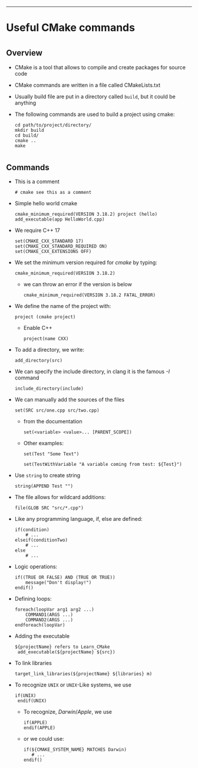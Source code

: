 
*** 
# Useful CMake commands

# 
## Overview
* CMake is a tool that allows to compile and create packages for source code
* CMake commands are written in a file called CMakeLists.txt
* Usually build file are put in a directory called `build`, but it could be anything
* The following commands are used to build a project using cmake:

  ```
  cd path/to/project/directory/
  mkdir build
  cd build/
  cmake ..
  make
  ```
# 
## Commands
* This is a comment

    ```
    # cmake see this as a comment
    ```

* Simple hello world cmake

    `cmake_minimum_required(VERSION 3.18.2)
   project (hello)
   add_executable(app HelloWorld.cpp)`

* We require C++ 17

    ```
    set(CMAKE_CXX_STANDARD 17)
    set(CMAKE_CXX_STANDARD_REQUIRED ON)
    set(CMAKE_CXX_EXTENSIONS OFF)
    ```
    
* We set the minimum version required for *cmake* by typing:

    `cmake_minimum_required(VERSION 3.18.2)`

    * we can throw an error if the version is below
    
        `cmake_minimum_required(VERSION 3.18.2 FATAL_ERROR)`

* We define the name of the project with:

    `project (cmake project)`

  * Enable C++
  
      `project(name CXX)`
    
* To add a directory, we write:

  `add_directory(src)`
  
* We can specify the include directory, in clang it is the famous *-I* command

  `include_directory(include)`
  
* We can manually add the sources of the files

  `set(SRC src/one.cpp src/two.cpp)`
  
  * from the documentation
  
      `set(<variable> <value>... [PARENT_SCOPE])`
  
  * Other examples:
  
      `set(Test "Some Text")`
  
      `set(TestWithVariable "A variable coming from test: ${Test}")`
  
* Use `string` to create string

  `string(APPEND Test "")`
  
* The file allows for wildcard additions:

  `file(GLOB SRC "src/*.cpp")`
  
* Like any programming language, if, else are defined:

  ```
  if(condition)
      # ...
  elseif(conditionTwo)
      # ...
  else
      # ...
  ```

* Logic operations:

  ```
  if((TRUE OR FALSE) AND (TRUE OR TRUE))
      message("Don't display!")
  endif()
  ```
  
* Defining loops:

  ```
  foreach(loopVar arg1 arg2 ...)
      COMMAND1(ARGS ...)
      COMMAND2(ARGS ...)
  endforeach(loopVar)
  ```
  
* Adding the executable

  ```
  ${projectName} refers to Learn_CMake 
   add_executable(${projectName} ${src})
   ```
   
* To link libraries

  `target_link_libraries(${projectName} ${libraries} m)`
  
* To recognize `UNIX` or `UNIX`-Like systems, we use

  ```
  if(UNIX)
   endif(UNIX)
  ```
  
  * To recognize, *Darwin*/*Apple*, we use
  
      ```
      if(APPLE)
      endif(APPLE)
      ```
   
   * or we could use:
     
     ```
     if(${CMAKE_SYSTEM_NAME} MATCHES Darwin)
        # ...
     endif()
     ```

